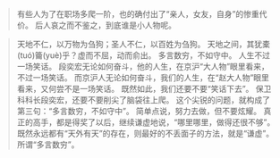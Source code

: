 > 有些人为了在职场多爬一阶，也的确付出了“亲人，女友，自身”的惨重代价。
后人哀之而不鉴之，到底谁是小人物呢。



> 天地不仁，以万物为刍狗；圣人不仁，以百姓为刍狗。
天地之间，其犹橐(tuó)籥(yuè)乎？虚而不屈，动而俞出。
多言数穷，不如守中。
人生不过一场笑话。
段奕宏无论如何奋斗，他的人生，在京沪“大人物”眼里看来，不过一场笑话。
而京沪人无论如何奋斗，我们的人生，在“赵大人物”眼里看来，又何尝不是一场笑话。
既然如此，我们还要不要“笑话下去”。
保卫科科长段奕宏，还要不要削尖了脑袋往上爬。
这个尖锐的问题，就构成了第三句：“多言数穷，不如守中”。
简单点说，努力去做，但不要炫耀。
真正的高手，都是得奖了以后，继续谦虚地说，“哪里哪里，做得还很不够”。
既然永远都有“天外有天”的存在，则最好的不丢面子的方法，就是“谦虚”。
所谓“多言数穷”。

